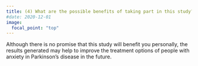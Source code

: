 ```yaml
---
title: (4) What are the possible benefits of taking part in this study?
#date: 2020-12-01
image:
  focal_point: "top"
---
```


<!--more-->

Although there is no promise that this study will benefit you personally, the results generated may help to improve the treatment options of people with anxiety in Parkinson’s disease in the future.